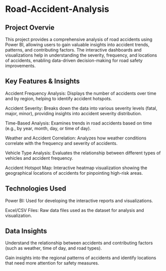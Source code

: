 # Road-Accident-Analysis

## Project Overvie
This project provides a comprehensive analysis of road accidents using Power BI, allowing users to gain valuable insights into accident trends, patterns, and contributing factors. The interactive dashboards and visualizations help in understanding the severity, frequency, and locations of accidents, enabling data-driven decision-making for road safety improvements.

## Key Features & Insights
Accident Frequency Analysis: Displays the number of accidents over time and by region, helping to identify accident hotspots.

Accident Severity: Breaks down the data into various severity levels (fatal, major, minor), providing insights into accident severity distribution.

Time-Based Analysis: Examines trends in road accidents based on time (e.g., by year, month, day, or time of day).

Weather and Accident Correlation: Analyzes how weather conditions correlate with the frequency and severity of accidents.

Vehicle Type Analysis: Evaluates the relationship between different types of vehicles and accident frequency.

Accident Hotspot Map: Interactive heatmap visualization showing the geographical locations of accidents for pinpointing high-risk areas.

## Technologies Used
Power BI: Used for developing the interactive reports and visualizations.

Excel/CSV Files: Raw data files used as the dataset for analysis and visualization.

## Data Insights
Understand the relationship between accidents and contributing factors (such as weather, time of day, and road types).

Gain insights into the regional patterns of accidents and identify locations that need more attention for safety measures.
